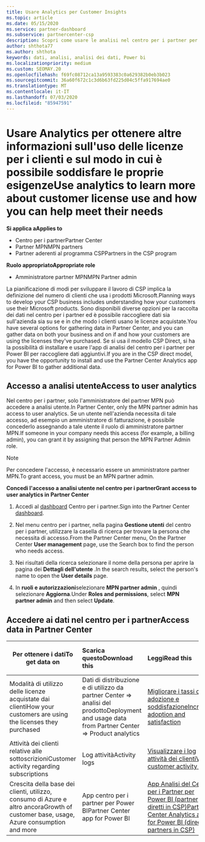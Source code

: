 ```yaml
---
title: Usare Analytics per Customer Insights
ms.topic: article
ms.date: 05/15/2020
ms.service: partner-dashboard
ms.subservice: partnercenter-csp
description: Scopri come usare le analisi nel centro per i partner per comprendere meglio il tuo business e come i tuoi clienti usano le licenze acquistate.
author: shthota77
ms.author: shthota
keywords: dati, analisi, analisi dei dati, Power bi
ms.localizationpriority: medium
ms.custom: SEOMAY.20
ms.openlocfilehash: f69fc08712ca13a9593383c0a629382b0eb3b023
ms.sourcegitcommit: 36a60f672c1c3d6b63fd225d04c5ffa917694ae0
ms.translationtype: MT
ms.contentlocale: it-IT
ms.lasthandoff: 07/03/2020
ms.locfileid: "85947591"
---
```

# <a name="use-analytics-to-learn-more-about-customer-license-use-and-how-you-can-help-meet-their-needs"></a><span data-ttu-id="96178-104">Usare Analytics per ottenere altre informazioni sull'uso delle licenze per i clienti e sul modo in cui è possibile soddisfare le proprie esigenze</span><span class="sxs-lookup"><span data-stu-id="96178-104">Use analytics to learn more about customer license use and how you can help meet their needs</span></span>

<span data-ttu-id="96178-105">**Si applica a**</span><span class="sxs-lookup"><span data-stu-id="96178-105">**Applies to**</span></span>

- <span data-ttu-id="96178-106">Centro per i partner</span><span class="sxs-lookup"><span data-stu-id="96178-106">Partner Center</span></span>
- <span data-ttu-id="96178-107">Partner MPN</span><span class="sxs-lookup"><span data-stu-id="96178-107">MPN partners</span></span>
- <span data-ttu-id="96178-108">Partner aderenti al programma CSP</span><span class="sxs-lookup"><span data-stu-id="96178-108">Partners in the CSP program</span></span>

<span data-ttu-id="96178-109">**Ruolo appropriato**</span><span class="sxs-lookup"><span data-stu-id="96178-109">**Appropriate role**</span></span>

- <span data-ttu-id="96178-110">Amministratore partner MPN</span><span class="sxs-lookup"><span data-stu-id="96178-110">MPN Partner admin</span></span>

<span data-ttu-id="96178-111">La pianificazione di modi per sviluppare il lavoro di CSP implica la definizione del numero di clienti che usa i prodotti Microsoft.</span><span class="sxs-lookup"><span data-stu-id="96178-111">Planning ways to develop your CSP business includes understanding how your customers use their Microsoft products.</span></span> <span data-ttu-id="96178-112">Sono disponibili diverse opzioni per la raccolta dei dati nel centro per i partner ed è possibile raccogliere dati sia sull'azienda sia su se e in che modo i clienti usano le licenze acquistate.</span><span class="sxs-lookup"><span data-stu-id="96178-112">You have several options for gathering data in Partner Center, and you can gather data on both your business and on if and how your customers are using the licenses they've purchased.</span></span> <span data-ttu-id="96178-113">Se si usa il modello CSP Direct, si ha la possibilità di installare e usare l'app di analisi del centro per i partner per Power BI per raccogliere dati aggiuntivi.</span><span class="sxs-lookup"><span data-stu-id="96178-113">If you are in the CSP direct model, you have the opportunity to install and use the Partner Center Analytics app for Power BI to gather additional data.</span></span>

## <a name="access-to-user-analytics"></a><span data-ttu-id="96178-114">Accesso a analisi utente</span><span class="sxs-lookup"><span data-stu-id="96178-114">Access to user analytics</span></span>

<span data-ttu-id="96178-115">Nel centro per i partner, solo l'amministratore del partner MPN può accedere a analisi utente.</span><span class="sxs-lookup"><span data-stu-id="96178-115">In Partner Center, only the MPN partner admin has access to user analytics.</span></span> <span data-ttu-id="96178-116">Se un utente nell'azienda necessita di tale accesso, ad esempio un amministratore di fatturazione, è possibile concederlo assegnando a tale utente il ruolo di amministratore partner MPN.</span><span class="sxs-lookup"><span data-stu-id="96178-116">If someone in your company needs this access (for example, a billing admin), you can grant it by assigning that person the MPN Partner Admin role.</span></span>

>[!NOTE] 
><span data-ttu-id="96178-117">Per concedere l'accesso, è necessario essere un amministratore partner MPN.</span><span class="sxs-lookup"><span data-stu-id="96178-117">To grant access, you must be an MPN partner admin.</span></span>

<span data-ttu-id="96178-118">**Concedi l'accesso a analisi utente nel centro per i partner**</span><span class="sxs-lookup"><span data-stu-id="96178-118">**Grant access to user analytics in Partner Center**</span></span> 

1. <span data-ttu-id="96178-119">Accedi al [dashboard](https://partner.microsoft.com/dashboard) Centro per i partner.</span><span class="sxs-lookup"><span data-stu-id="96178-119">Sign into the Partner Center [dashboard](https://partner.microsoft.com/dashboard).</span></span>

2. <span data-ttu-id="96178-120">Nel menu centro per i partner, nella pagina **Gestione utenti** del centro per i partner, utilizzare la casella di ricerca per trovare la persona che necessita di accesso.</span><span class="sxs-lookup"><span data-stu-id="96178-120">From the Partner Center menu, On the Partner Center **User management** page, use the Search box to find the person who needs access.</span></span>
2.  <span data-ttu-id="96178-121">Nei risultati della ricerca selezionare il nome della persona per aprire la pagina dei **Dettagli dell'utente** .</span><span class="sxs-lookup"><span data-stu-id="96178-121">In the search results, select the person's name to open the **User details** page.</span></span>
3.  <span data-ttu-id="96178-122">In **ruoli e autorizzazioni**selezionare **MPN partner admin** , quindi selezionare **Aggiorna**.</span><span class="sxs-lookup"><span data-stu-id="96178-122">Under **Roles and permissions**, select **MPN partner admin** and then select **Update**.</span></span>

 
## <a name="access-data-in-partner-center"></a><span data-ttu-id="96178-123">Accedere ai dati nel centro per i partner</span><span class="sxs-lookup"><span data-stu-id="96178-123">Access data in Partner Center</span></span>

|<span data-ttu-id="96178-124">**Per ottenere i dati**</span><span class="sxs-lookup"><span data-stu-id="96178-124">**To get data on**</span></span>   |<span data-ttu-id="96178-125">**Scarica questo**</span><span class="sxs-lookup"><span data-stu-id="96178-125">**Download this**</span></span>   |<span data-ttu-id="96178-126">**Leggi**</span><span class="sxs-lookup"><span data-stu-id="96178-126">**Read this**</span></span>   | <span data-ttu-id="96178-127">**Si applica a**</span><span class="sxs-lookup"><span data-stu-id="96178-127">**Applies to**</span></span>    |
|---------------------|:-----------------------|:---------------|:--------------|
|<span data-ttu-id="96178-128">Modalità di utilizzo delle licenze acquistate dai clienti</span><span class="sxs-lookup"><span data-stu-id="96178-128">How your customers are using the licenses they purchased</span></span>   |<span data-ttu-id="96178-129">Dati di distribuzione e di utilizzo da partner Center => analisi del prodotto</span><span class="sxs-lookup"><span data-stu-id="96178-129">Deployment and usage data from Partner Center => Product analytics</span></span>   |[<span data-ttu-id="96178-130">Migliorare i tassi di adozione e soddisfazione</span><span class="sxs-lookup"><span data-stu-id="96178-130">Increase adoption and satisfaction</span></span>](increasing-adoption-and-satisfaction.md)|<span data-ttu-id="96178-131">Partner CSP</span><span class="sxs-lookup"><span data-stu-id="96178-131">CSP partners</span></span>|
|<span data-ttu-id="96178-132">Attività dei clienti relative alle sottoscrizioni</span><span class="sxs-lookup"><span data-stu-id="96178-132">Customer activity regarding subscriptions</span></span>   |<span data-ttu-id="96178-133">Log attività</span><span class="sxs-lookup"><span data-stu-id="96178-133">Activity logs</span></span>   |[<span data-ttu-id="96178-134">Visualizzare i log attività dei clienti</span><span class="sxs-lookup"><span data-stu-id="96178-134">View customer activity logs</span></span>](activity-logs.md)|<span data-ttu-id="96178-135">Partner CSP</span><span class="sxs-lookup"><span data-stu-id="96178-135">CSP partners</span></span>   |
|<span data-ttu-id="96178-136">Crescita della base dei clienti, utilizzo, consumo di Azure e altro ancora</span><span class="sxs-lookup"><span data-stu-id="96178-136">Growth of customer base, usage, Azure consumption and more</span></span>   |<span data-ttu-id="96178-137">App centro per i partner per Power BI</span><span class="sxs-lookup"><span data-stu-id="96178-137">Partner Center app for Power BI</span></span>   |[<span data-ttu-id="96178-138">App Analisi del Centro per i Partner per Power BI (partner diretti in CSP)</span><span class="sxs-lookup"><span data-stu-id="96178-138">Partner Center Analytics app for Power BI (direct partners in CSP)</span></span>](power-bi-app-for-direct-partners.md)|<span data-ttu-id="96178-139">Partner diretti CSP</span><span class="sxs-lookup"><span data-stu-id="96178-139">CSP direct partners</span></span>|






